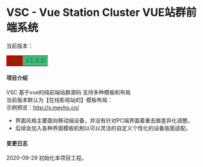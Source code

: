 # VSC - Vue Station Cluster VUE站群前端系统
当前版本：
<table><tr><td bgcolor=balck><font color=#008000>vsc</font></td> <td bgcolor=#41b883><font color=#008000>V1.0.0</font></td></tr></table>

#### 项目介绍
VSC 基于vue的纯前端站群源码 支持多种模板和布局 <br/>
当前版本默认为【在线影视站的】模板布局： <br>
示例预览：http://v.meyho.cn/  <br>

- 界面风格主要面向移动端设备，并没有针对PC端界面着重去做差异化调整。<br/>
- 后续会加入各种界面模板机制以可以灵活的自定义个性化的设备版面适配。

#### 变更日志
2020-09-29 初始化本项目工程。


